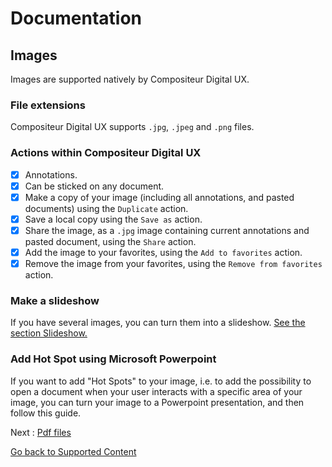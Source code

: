 # Documentation

## Images

Images are supported natively by Compositeur Digital UX.

### File extensions

Compositeur Digital UX supports `.jpg`, `.jpeg` and `.png` files.

### Actions within Compositeur Digital UX

- [X] Annotations.
- [X] Can be sticked on any document.
- [X] Make a copy of your image (including all annotations, and pasted documents) using the `Duplicate` action.
- [X] Save a local copy using the `Save as` action.
- [X] Share the image, as a `.jpg` image containing current annotations and pasted document, using the `Share` action.
- [X] Add the image to your favorites, using the `Add to favorites` action.
- [X] Remove the image from your favorites, using the `Remove from favorites` action.

### Make a slideshow

If you have several images, you can turn them into a slideshow. [See the section Slideshow.](slideshows.md)

### Add Hot Spot using Microsoft Powerpoint

If you want to add "Hot Spots" to your image, i.e. to add the possibility to open a document when your user interacts with a specific area of your image, you can turn your image to a Powerpoint presentation, and then follow this guide.

Next : [Pdf files](pdf.md)

[Go back to Supported Content](index.md)
